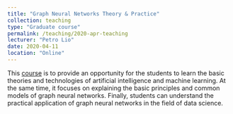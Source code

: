 ```yaml
---
title: "Graph Neural Networks Theory & Practice"
collection: teaching
type: "Graduate course"
permalink: /teaching/2020-apr-teaching
lecturer: "Petro Lio"
date: 2020-04-11
location: "Online"
---
```


This [course](https://h5.clewm.net/?url=h.qr61.cn%2FowzFKN%2FqouIgFm&hasredirect=1&from=singlemessage&isappinstalled=0) is to provide an opportunity for the students to learn the basic theories and technologies of artificial intelligence and machine learning. At the same time, it focuses on explaining the basic principles and common models of graph neural networks. Finally, students can understand the practical application of graph neural networks in the field of data science.